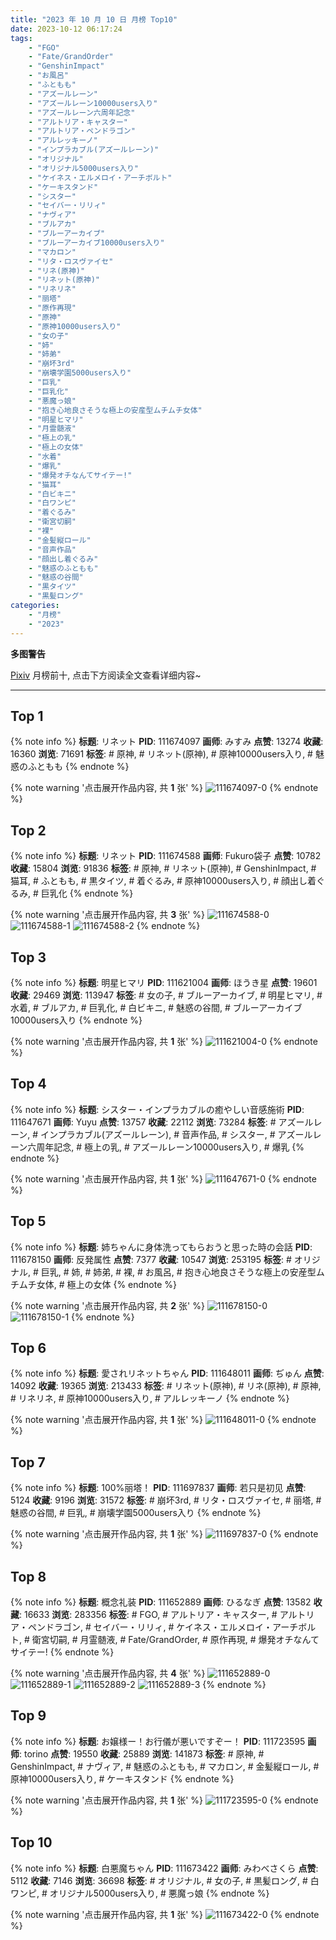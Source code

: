 ```yaml
---
title: "2023 年 10 月 10 日 月榜 Top10"
date: 2023-10-12 06:17:24
tags:
    - "FGO"
    - "Fate/GrandOrder"
    - "GenshinImpact"
    - "お風呂"
    - "ふともも"
    - "アズールレーン"
    - "アズールレーン10000users入り"
    - "アズールレーン六周年記念"
    - "アルトリア・キャスター"
    - "アルトリア・ペンドラゴン"
    - "アルレッキーノ"
    - "インプラカブル(アズールレーン)"
    - "オリジナル"
    - "オリジナル5000users入り"
    - "ケイネス・エルメロイ・アーチボルト"
    - "ケーキスタンド"
    - "シスター"
    - "セイバー・リリィ"
    - "ナヴィア"
    - "ブルアカ"
    - "ブルーアーカイブ"
    - "ブルーアーカイブ10000users入り"
    - "マカロン"
    - "リタ・ロスヴァイセ"
    - "リネ(原神)"
    - "リネット(原神)"
    - "リネリネ"
    - "丽塔"
    - "原作再現"
    - "原神"
    - "原神10000users入り"
    - "女の子"
    - "姉"
    - "姉弟"
    - "崩坏3rd"
    - "崩壊学園5000users入り"
    - "巨乳"
    - "巨乳化"
    - "悪魔っ娘"
    - "抱き心地良さそうな極上の安産型ムチムチ女体"
    - "明星ヒマリ"
    - "月霊髄液"
    - "極上の乳"
    - "極上の女体"
    - "水着"
    - "爆乳"
    - "爆発オチなんてサイテー!"
    - "猫耳"
    - "白ビキニ"
    - "白ワンピ"
    - "着ぐるみ"
    - "衛宮切嗣"
    - "裸"
    - "金髪縦ロール"
    - "音声作品"
    - "顔出し着ぐるみ"
    - "魅惑のふともも"
    - "魅惑の谷間"
    - "黒タイツ"
    - "黒髪ロング"
categories:
    - "月榜"
    - "2023"
---
```


<i class="fa fa-triangle-exclamation"></i>**多图警告**<i class="fa fa-triangle-exclamation"></i>

[Pixiv](https://www.pixiv.net/) 月榜前十, 点击下方阅读全文查看详细内容~

<!-- more -->

---

## Top 1

{% note info %}
**标题**: リネット
**PID**: 111674097 **画师**: みすみ
**点赞**: 13274 **收藏**: 16360 **浏览**: 71691
**标签**: # 原神, # リネット(原神), # 原神10000users入り, # 魅惑のふともも
{% endnote %}

{% note warning '点击展开作品内容, 共 **1** 张' %}
![111674097-0](https://i.pixiv.re/img-original/img/2023/09/13/00/14/17/111674097_p0.png)
{% endnote %}

## Top 2

{% note info %}
**标题**: リネット
**PID**: 111674588 **画师**: Fukuro袋子
**点赞**: 10782 **收藏**: 15804 **浏览**: 91836
**标签**: # 原神, # リネット(原神), # GenshinImpact, # 猫耳, # ふともも, # 黒タイツ, # 着ぐるみ, # 原神10000users入り, # 顔出し着ぐるみ, # 巨乳化
{% endnote %}

{% note warning '点击展开作品内容, 共 **3** 张' %}
![111674588-0](https://i.pixiv.re/img-original/img/2023/09/13/01/14/49/111674588_p0.jpg)
![111674588-1](https://i.pixiv.re/img-original/img/2023/09/13/01/14/49/111674588_p1.jpg)
![111674588-2](https://i.pixiv.re/img-original/img/2023/09/13/01/14/49/111674588_p2.jpg)
{% endnote %}

## Top 3

{% note info %}
**标题**: 明星ヒマリ
**PID**: 111621004 **画师**: ほうき星
**点赞**: 19601 **收藏**: 29469 **浏览**: 113947
**标签**: # 女の子, # ブルーアーカイブ, # 明星ヒマリ, # 水着, # ブルアカ, # 巨乳化, # 白ビキニ, # 魅惑の谷間, # ブルーアーカイブ10000users入り
{% endnote %}

{% note warning '点击展开作品内容, 共 **1** 张' %}
![111621004-0](https://i.pixiv.re/img-original/img/2023/09/11/00/01/57/111621004_p0.jpg)
{% endnote %}

## Top 4

{% note info %}
**标题**: シスター・インプラカブルの癒やしい音感施術
**PID**: 111647671 **画师**: Yuyu
**点赞**: 13757 **收藏**: 22112 **浏览**: 73284
**标签**: # アズールレーン, # インプラカブル(アズールレーン), # 音声作品, # シスター, # アズールレーン六周年記念, # 極上の乳, # アズールレーン10000users入り, # 爆乳
{% endnote %}

{% note warning '点击展开作品内容, 共 **1** 张' %}
![111647671-0](https://i.pixiv.re/img-original/img/2023/09/12/00/11/23/111647671_p0.png)
{% endnote %}

## Top 5

{% note info %}
**标题**: 姉ちゃんに身体洗ってもらおうと思った時の会話
**PID**: 111678150 **画师**: 反発属性
**点赞**: 7377 **收藏**: 10547 **浏览**: 253195
**标签**: # オリジナル, # 巨乳, # 姉, # 姉弟, # 裸, # お風呂, # 抱き心地良さそうな極上の安産型ムチムチ女体, # 極上の女体
{% endnote %}

{% note warning '点击展开作品内容, 共 **2** 张' %}
![111678150-0](https://i.pixiv.re/img-original/img/2023/09/13/04/12/04/111678150_p0.jpg)
![111678150-1](https://i.pixiv.re/img-original/img/2023/09/13/04/12/04/111678150_p1.jpg)
{% endnote %}

## Top 6

{% note info %}
**标题**: 愛されリネットちゃん
**PID**: 111648011 **画师**: ぢゅん
**点赞**: 14092 **收藏**: 19365 **浏览**: 213433
**标签**: # リネット(原神), # リネ(原神), # 原神, # リネリネ, # 原神10000users入り, # アルレッキーノ
{% endnote %}

{% note warning '点击展开作品内容, 共 **1** 张' %}
![111648011-0](https://i.pixiv.re/img-original/img/2023/09/12/00/21/08/111648011_p0.jpg)
{% endnote %}

## Top 7

{% note info %}
**标题**: 100%丽塔！
**PID**: 111697837 **画师**: 若只是初见
**点赞**: 5124 **收藏**: 9196 **浏览**: 31572
**标签**: # 崩坏3rd, # リタ・ロスヴァイセ, # 丽塔, # 魅惑の谷間, # 巨乳, # 崩壊学園5000users入り
{% endnote %}

{% note warning '点击展开作品内容, 共 **1** 张' %}
![111697837-0](https://i.pixiv.re/img-original/img/2023/09/13/23/41/17/111697837_p0.jpg)
{% endnote %}

## Top 8

{% note info %}
**标题**: 概念礼装
**PID**: 111652889 **画师**: ひるなぎ
**点赞**: 13582 **收藏**: 16633 **浏览**: 283356
**标签**: # FGO, # アルトリア・キャスター, # アルトリア・ペンドラゴン, # セイバー・リリィ, # ケイネス・エルメロイ・アーチボルト, # 衛宮切嗣, # 月霊髄液, # Fate/GrandOrder, # 原作再現, # 爆発オチなんてサイテー!
{% endnote %}

{% note warning '点击展开作品内容, 共 **4** 张' %}
![111652889-0](https://i.pixiv.re/img-original/img/2023/09/12/06/00/05/111652889_p0.jpg)
![111652889-1](https://i.pixiv.re/img-original/img/2023/09/12/06/00/05/111652889_p1.jpg)
![111652889-2](https://i.pixiv.re/img-original/img/2023/09/12/06/00/05/111652889_p2.jpg)
![111652889-3](https://i.pixiv.re/img-original/img/2023/09/12/06/00/05/111652889_p3.jpg)
{% endnote %}

## Top 9

{% note info %}
**标题**: お嬢様ー！お行儀が悪いですぞー！
**PID**: 111723595 **画师**: torino
**点赞**: 19550 **收藏**: 25889 **浏览**: 141873
**标签**: # 原神, # GenshinImpact, # ナヴィア, # 魅惑のふともも, # マカロン, # 金髪縦ロール, # 原神10000users入り, # ケーキスタンド
{% endnote %}

{% note warning '点击展开作品内容, 共 **1** 张' %}
![111723595-0](https://i.pixiv.re/img-original/img/2023/09/15/00/00/28/111723595_p0.jpg)
{% endnote %}

## Top 10

{% note info %}
**标题**: 白悪魔ちゃん
**PID**: 111673422 **画师**: みわべさくら
**点赞**: 5112 **收藏**: 7146 **浏览**: 36698
**标签**: # オリジナル, # 女の子, # 黒髪ロング, # 白ワンピ, # オリジナル5000users入り, # 悪魔っ娘
{% endnote %}

{% note warning '点击展开作品内容, 共 **1** 张' %}
![111673422-0](https://i.pixiv.re/img-original/img/2023/09/13/00/00/33/111673422_p0.jpg)
{% endnote %}

